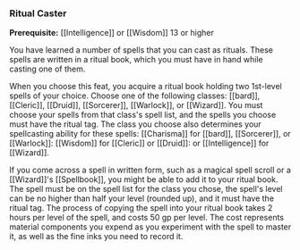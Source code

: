 ### Ritual Caster

**Prerequisite:** [[Intelligence]] or [[Wisdom]] 13 or higher

You have learned a number of spells that you can cast as rituals. These spells are written in a ritual book, which you must have in hand while casting one of them.

When you choose this feat, you acquire a ritual book holding two 1st-level spells of your choice. Choose one of the following classes: [[bard]], [[Cleric]], [[Druid]], [[Sorcerer]], [[Warlock]], or [[Wizard]]. You must choose your spells from that class's spell list, and the spells you choose must have the ritual tag. The class you choose also determines your spellcasting ability for these spells: [[Charisma]] for [[bard]], [[Sorcerer]], or [[Warlock]]: [[Wisdom]] for [[Cleric]] or [[Druid]]: or [[Intelligence]] for [[Wizard]].

If you come across a spell in written form, such as a magical spell scroll or a [[Wizard]]'s [[Spellbook]], you might be able to add it to your ritual book. The spell must be on the spell list for the class you chose, the spell's level can be no higher than half your level (rounded up), and it must have the ritual tag. The process of copying the spell into your ritual book takes 2 hours per level of the spell, and costs 50 gp per level. The cost represents material components you expend as you experiment with the spell to master it, as well as the fine inks you need to record it.